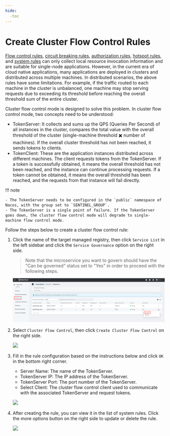 ```yaml
---
hide:
  -toc
---
```


# Create Cluster Flow Control Rules

[Flow control rules](flow-control.md), [circuit breaking rules](circuit-breaker.md), [authorization rules](auth.md), [hotspot rules](hotspot.md), and [system rules](system.md) can only collect local resource invocation information and are suitable for single-node applications. However, in the current era of cloud native applications, many applications are deployed in clusters and distributed across multiple machines. In distributed scenarios, the above rules have some limitations. For example, if the traffic routed to each machine in the cluster is unbalanced, one machine may stop serving requests due to exceeding its threshold before reaching the overall threshold sum of the entire cluster.

Cluster flow control mode is designed to solve this problem. In cluster flow control mode, two concepts need to be understood:

- TokenServer: It collects and sums up the QPS (Queries Per Second) of all instances in the cluster, compares the total value with the overall threshold of the cluster (single-machine threshold ✖️ number of machines). If the overall cluster threshold has not been reached, it sends tokens to clients.
- TokenClient: These are the application instances distributed across different machines. The client requests tokens from the TokenServer. If a token is successfully obtained, it means the overall threshold has not been reached, and the instance can continue processing requests. If a token cannot be obtained, it means the overall threshold has been reached, and the requests from that instance will fail directly.

!!! note

    - The TokenServer needs to be configured in the `public` namespace of Nacos, with the group set to `SENTINEL_GROUP`.
    - The TokenServer is a single point of failure. If the TokenServer goes down, the cluster flow control mode will degrade to single-machine flow control mode.

Follow the steps below to create a cluster flow control rule:

1. Click the name of the target managed registry, then click `Service List` in the left sidebar and click the `Service Governance` option on the right side.

    > Note that the microservice you want to govern should have the "Can be governed" status set to "Yes" in order to proceed with the following steps.

    ![](../../../images/gov00.png)

2. Select `Cluster Flow Control`, then click `Create Cluster Flow Control` on the right side.

    ![](https://docs.daocloud.io/daocloud-docs-images/docs/en/docs/skoala/images/gov17.png)

3. Fill in the rule configuration based on the instructions below and click `OK` in the bottom right corner.

    - Server Name: The name of the TokenServer.
    - TokenServer IP: The IP address of the TokenServer.
    - TokenServer Port: The port number of the TokenServer.
    - Select Client: The cluster flow control client used to communicate with the associated TokenServer and request tokens.

    ![](https://docs.daocloud.io/daocloud-docs-images/docs/en/docs/skoala/images/gov18.png)

4. After creating the rule, you can view it in the list of system rules. Click the more options button on the right side to update or delete the rule.

    ![](https://docs.daocloud.io/daocloud-docs-images/docs/en/docs/skoala/images/gov19.png)
